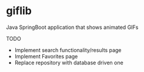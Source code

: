 # giflib
Java SpringBoot application that shows animated GIFs

TODO  
- Implement search functionality/results page  
- Implement Favorites page
- Replace repository with database driven one